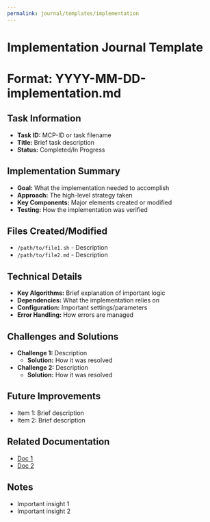 ```yaml
---
permalink: journal/templates/implementation
---
```


# Implementation Journal Template

# Format: YYYY-MM-DD-implementation.md

## Task Information
- **Task ID:** MCP-ID or task filename
- **Title:** Brief task description
- **Status:** Completed/In Progress

## Implementation Summary
- **Goal:** What the implementation needed to accomplish
- **Approach:** The high-level strategy taken
- **Key Components:** Major elements created or modified
- **Testing:** How the implementation was verified

## Files Created/Modified
- `/path/to/file1.sh` - Description
- `/path/to/file2.md` - Description

## Technical Details
- **Key Algorithms:** Brief explanation of important logic
- **Dependencies:** What the implementation relies on
- **Configuration:** Important settings/parameters
- **Error Handling:** How errors are managed

## Challenges and Solutions
- **Challenge 1:** Description
  - **Solution:** How it was resolved
- **Challenge 2:** Description
  - **Solution:** How it was resolved

## Future Improvements
- Item 1: Brief description
- Item 2: Brief description

## Related Documentation
- [Doc 1](../path/to/related-doc.md)
- [Doc 2](../path/to/related-doc.md)

## Notes
- Important insight 1
- Important insight 2
